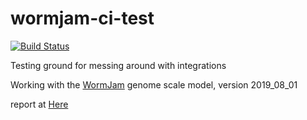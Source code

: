 # wormjam-ci-test

[![Build Status](https://travis-ci.com/JakeHattwell/wormjam-ci-test.svg?branch=devel)](https://travis-ci.com/JakeHattwell/wormjam-ci-test)

Testing ground for messing around with integrations

Working with the [WormJam](https://github.com/jakehattwell/WormJam) genome scale model, version 2019_08_01

report at [Here](https://jakehattwell.github.io/wormjam-ci-test/docs/report.html)
